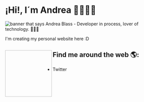 # ¡Hi!, I´m Andrea 🙋🏻‍♀️🍒

<img src="https://raw.githubusercontent.com" alt="banner that says Andrea Blass - Developer in process, lover of technology. 👩🏻‍💻">

  I'm creating my personal website here :D
  
  ## Find me around the web 🌎: <a href="https://andreablass.github.io/My-personal-website/"><img align="left" width="150" height="150" ></a>
- Twitter <a href="https://twitter.com/AndreaBlass11"></a> 
